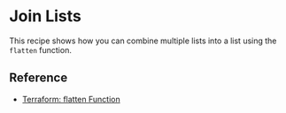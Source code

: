 # Join Lists

This recipe shows how you can combine multiple lists into a list using the `flatten` function.

## Reference

* [Terraform: flatten Function](https://www.terraform.io/docs/language/functions/flatten.html)
